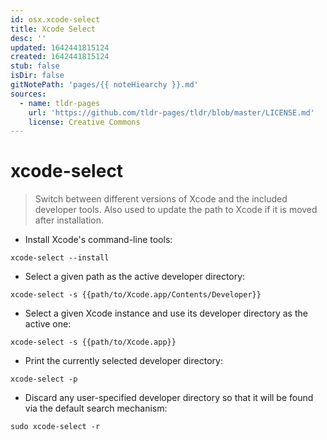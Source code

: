 ```yaml
---
id: osx.xcode-select
title: Xcode Select
desc: ''
updated: 1642441815124
created: 1642441815124
stub: false
isDir: false
gitNotePath: 'pages/{{ noteHiearchy }}.md'
sources:
  - name: tldr-pages
    url: 'https://github.com/tldr-pages/tldr/blob/master/LICENSE.md'
    license: Creative Commons
---
```

# xcode-select

> Switch between different versions of Xcode and the included developer tools.
> Also used to update the path to Xcode if it is moved after installation.

- Install Xcode's command-line tools:

`xcode-select --install`

- Select a given path as the active developer directory:

`xcode-select -s {{path/to/Xcode.app/Contents/Developer}}`

- Select a given Xcode instance and use its developer directory as the active one:

`xcode-select -s {{path/to/Xcode.app}}`

- Print the currently selected developer directory:

`xcode-select -p`

- Discard any user-specified developer directory so that it will be found via the default search mechanism:

`sudo xcode-select -r`

